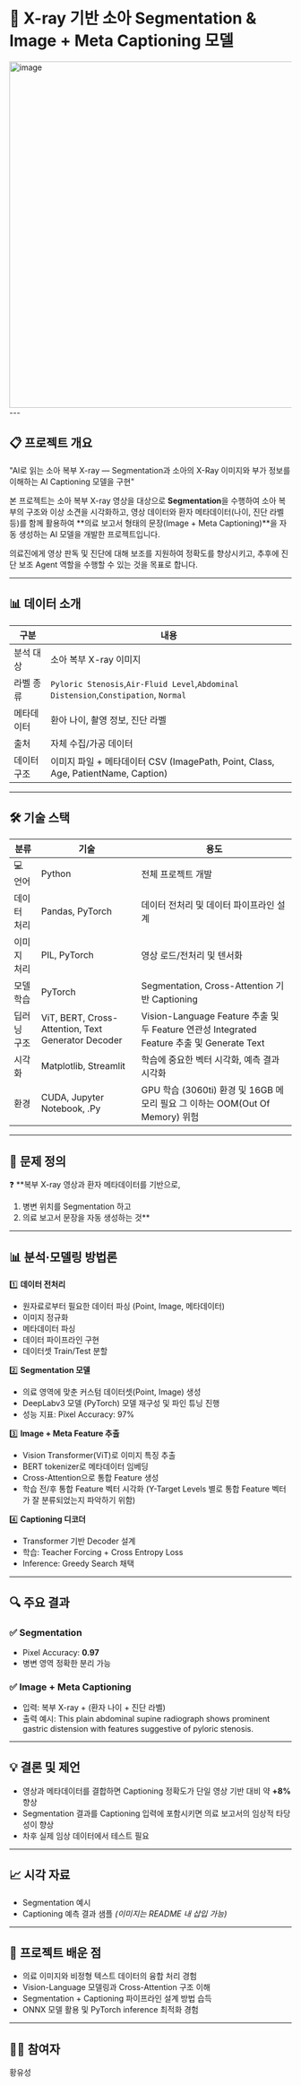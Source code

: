 # 🩻 X-ray 기반 소아 Segmentation & Image + Meta Captioning 모델
<img width="1113" height="618" alt="image" src="https://github.com/user-attachments/assets/44c2b8ce-e4fb-4ec6-b0b6-7a9d685fd689" />
---

## 📋 프로젝트 개요
"AI로 읽는 소아 복부 X-ray — Segmentation과 소아의 X-Ray 이미지와 부가 정보를 이해하는 AI Captioning 모델을 구현"

본 프로젝트는 소아 복부 X-ray 영상을 대상으로 **Segmentation**을 수행하여 소아 복부의 구조와 이상 소견을 시각화하고,
영상 데이터와 환자 메타데이터(나이, 진단 라벨 등)를 함께 활용하여 **의료 보고서 형태의 문장(Image + Meta Captioning)**을 자동 생성하는 AI 모델을 개발한 프로젝트입니다.  

의료진에게 영상 판독 및 진단에 대해 보조를 지원하여 정확도를 향상시키고, 추후에 진단 보조 Agent 역할을 수행할 수 있는 것을 목표로 합니다.

---

## 📊 데이터 소개
| 구분        | 내용 |
|-------------|------|
| 분석 대상   | 소아 복부 X-ray 이미지 |
| 라벨 종류   | `Pyloric Stenosis`,`Air-Fluid Level`,`Abdominal Distension`,`Constipation`, `Normal` |
| 메타데이터  | 환아 나이, 촬영 정보, 진단 라벨 |
| 출처        | 자체 수집/가공 데이터 |
| 데이터 구조 | 이미지 파일 + 메타데이터 CSV (ImagePath, Point, Class, Age, PatientName, Caption) |

---

## 🛠️ 기술 스택

| 분류       | 기술 | 용도 |
|------------|------|------|
| 💻 언어    | Python | 전체 프로젝트 개발 |
| 데이터 처리 | Pandas, PyTorch | 데이터 전처리 및 데이터 파이프라인 설계 |
| 이미지 처리 | PIL, PyTorch | 영상 로드/전처리 및 텐서화 |
| 모델 학습  | PyTorch | Segmentation, Cross-Attention 기반 Captioning |
| 딥러닝 구조 | ViT, BERT, Cross-Attention, Text Generator Decoder | Vision-Language Feature 추출 및 두 Feature 연관성 Integrated Feature 추출 및 Generate Text |
| 시각화     | Matplotlib, Streamlit | 학습에 중요한 벡터 시각화, 예측 결과 시각화 |
| 환경       | CUDA, Jupyter Notebook, .Py | GPU 학습 (3060ti) 환경 및 16GB 메모리 필요 그 이하는 OOM(Out Of Memory) 위험 |

---

## 📝 문제 정의
❓ **복부 X-ray 영상과 환자 메타데이터를 기반으로,  
1) 병변 위치를 Segmentation 하고  
2) 의료 보고서 문장을 자동 생성하는 것**

---

## 📊 분석·모델링 방법론

1️⃣ **데이터 전처리**
- 원자료로부터 필요한 데이터 파싱 (Point, Image, 메타데이터)
- 이미지 정규화
- 메타데이터 파싱
- 데이터 파이프라인 구현
- 데이터셋 Train/Test 분할

2️⃣ **Segmentation 모델**
- 의료 영역에 맞춘 커스텀 데이터셋(Point, Image) 생성
- DeepLabv3 모델 (PyTorch) 모델 재구성 및 파인 튜닝 진행
- 성능 지표: Pixel Accuracy: 97%

3️⃣ **Image + Meta Feature 추출**
- Vision Transformer(ViT)로 이미지 특징 추출
- BERT tokenizer로 메타데이터 임베딩
- Cross-Attention으로 통합 Feature 생성
- 학습 전/후 통합 Feature 벡터 시각화 (Y-Target Levels 별로 통합 Feature 벡터가 잘 분류되었는지 파악하기 위함)

4️⃣ **Captioning 디코더**
- Transformer 기반 Decoder 설계
- 학습: Teacher Forcing + Cross Entropy Loss
- Inference: Greedy Search 채택

---

## 🔍 주요 결과

### ✅ Segmentation
- Pixel Accuracy: **0.97**
- 병변 영역 정확한 분리 가능

### ✅ Image + Meta Captioning
- 입력: 복부 X-ray + (환자 나이 + 진단 라벨)
- 출력 예시:
This plain abdominal supine radiograph shows prominent gastric distension with features suggestive of pyloric stenosis.

---

## 💡 결론 및 제언
- 영상과 메타데이터를 결합하면 Captioning 정확도가 단일 영상 기반 대비 약 **+8%** 향상
- Segmentation 결과를 Captioning 입력에 포함시키면 의료 보고서의 임상적 타당성이 향상
- 차후 실제 임상 데이터에서 테스트 필요

---

## 📈 시각 자료
- Segmentation 예시
- Captioning 예측 결과 샘플
*(이미지는 README 내 삽입 가능)*

---

## 📝 프로젝트 배운 점
- 의료 이미지와 비정형 텍스트 데이터의 융합 처리 경험
- Vision-Language 모델링과 Cross-Attention 구조 이해
- Segmentation + Captioning 파이프라인 설계 방법 습득
- ONNX 모델 활용 및 PyTorch inference 최적화 경험

---

## 👨‍💻 참여자
황유성


